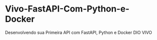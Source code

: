 # Vivo-FastAPI-Com-Python-e-Docker
Desenvolvendo sua Primeira API com FastAPI, Python e Docker DIO VIVO
